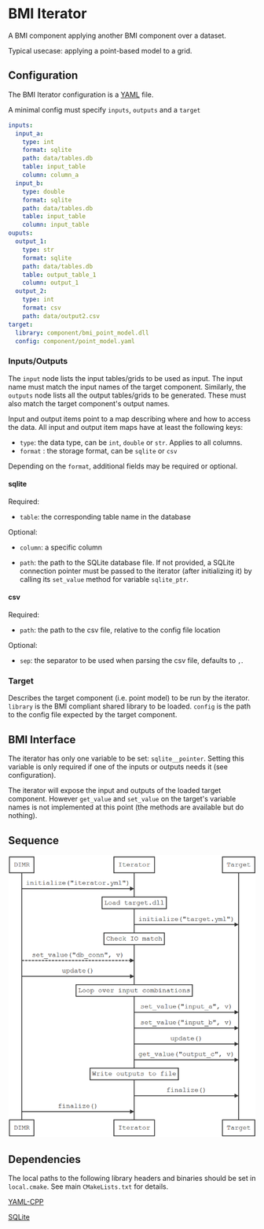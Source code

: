 # BMI Iterator

A BMI component applying another BMI component over a dataset.

Typical usecase: applying a point-based model to a grid.

## Configuration

The BMI Iterator configuration is a [YAML](https://yaml.org/) file.

A minimal config must specify `inputs`, `outputs` and a `target`

```yaml
inputs:
  input_a:
    type: int
    format: sqlite
    path: data/tables.db
    table: input_table
    column: column_a
  input_b:
    type: double
    format: sqlite
    path: data/tables.db
    table: input_table
    column: input_table
ouputs:
  output_1:
  	type: str
    format: sqlite
    path: data/tables.db
    table: output_table_1
    column: output_1
  output_2:
  	type: int
    format: csv
    path: data/output2.csv
target:
  library: component/bmi_point_model.dll
  config: component/point_model.yaml
```

### Inputs/Outputs

The `input` node lists the input tables/grids to be used as input. The input name must match the input names of the target component. Similarly, the `outputs` node lists all the output tables/grids to be generated. These must also match the target component's output names.

Input and output items point to a map describing where and how to access the data. All input and output item maps have at least the following keys:

- `type`: the data type, can be `int`, `double` or `str`. Applies to all columns.
- `format` : the storage format, can be `sqlite` or `csv`

Depending on the `format`,  additional fields may be required or optional.

#### sqlite

Required:

- `table`: the corresponding table name in the database

Optional:

- `column`: a specific column

- `path`: the path to the SQLite database file. If not provided, a SQLite connection pointer must be passed to the iterator (after initializing it) by calling its `set_value` method for variable `sqlite_ptr`.

#### csv

Required:

- `path`: the path to the csv file, relative to the config file location

Optional:

- `sep`: the separator to be used when parsing the csv file, defaults to `,`.


### Target

Describes the target component (i.e. point model) to be run by the iterator. `library` is the BMI compliant shared library to be loaded. `config` is the path to the config file expected by the target component.

## BMI Interface

The iterator has only one variable to be set: `sqlite__pointer`. Setting this variable is only required if one of the inputs or outputs needs it (see configuration).

The iterator will expose the input and outputs of the loaded target component. However `get_value` and `set_value` on the target's variable names is not implemented at this point (the methods are available but do nothing).

## Sequence

![sequence-chart](./sequence.png)

## Dependencies

The local paths to the following library headers and binaries should be set in `local.cmake`. See main `CMakeLists.txt` for details.

[YAML-CPP](https://github.com/jbeder/yaml-cpp/releases)

[SQLite](https://www.sqlite.org/download.html)

